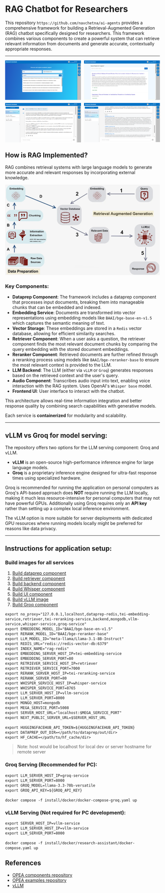 # RAG Chatbot for Researchers

This repository `https://github.com/navchetna/ai-agents` provides a comprehensive framework for building a Retrieval-Augmented Generation (RAG) chatbot specifically designed for researchers. This framework combines various components to create a powerful system that can retrieve relevant information from documents and generate accurate, contextually appropriate responses.

---
<div style="display: grid; grid-template-columns: 1fr 1fr; gap: 10px;">
  <img src="./assets/img/ra-1.png" alt="1. Paper search" />
  <img src="./assets/img/ra-2.png" alt="2. View search results" />
  <img src="./assets/img/ra-3.png" alt="3. Chatbot interface" />
  <img src="./assets/img/ra-4.png" alt="4. View sources for response" />
</div>

## How is RAG Implemented?

RAG combines retrieval systems with large language models to generate more accurate and relevant responses by incorporating external knowledge.

![RAG Architecure](./assets/img/rag-architecture.png)
### Key Components:
- **Dataprep Component**:  The framework includes a dataprep component that processes input documents, breaking them into manageable chunks that can be embedded and indexed.
- **Embedding Service**: Documents are transformed into vector representations using embedding models like `BAAI/bge-base-en-v1.5` which captures the semantic meaning of text.
- **Vector Storage**: These embeddings are stored in a `Redis` vector database, allowing for efficient similarity searches.
- **Retriever Component**: When a user asks a question, the retriever component finds the most relevant document chunks by comparing the query embedding with the stored document embeddings.
- **Reranker Component**: Retrieved documents are further refined through a reranking process using models like `BAAI/bge-reranker-base` to ensure the most relevant context is provided to the LLM.
- **LLM Backend**: The LLM (either via `vLLM` or `Groq`) generates responses based on the retrieved context and the user's query.
- **Audio Component**:  Transcribes audio input into text, enabling voice interaction with the RAG system. Uses OpenAI's `Whisper base` model. 
- **Frontend UI**: User interface to interact with the chatbot.

This architecture allows real-time information integration and better response quality by combining search capabilities with generative models.

Each service is **containerized** for modularity and scalability.

---


## vLLM vs Groq for model serving:
The repository offers two options for the LLM serving component: Groq and vLLM.
- **vLLM** is an open-source high-performance inference engine for large language models.
- **Groq** is a proprietary inference engine designed for ultra-fast response times using specialized hardware.


Groq is recommended for running the application on personal computers as Groq's API-based approach does **NOT** require running the LLM locally, making it much less resource-intensive for personal computers that may not have powerful GPUs. Additionally using Groq requires only an **API key** rather than setting up a complex local inference environment.

The vLLM option is more suitable for server deployments with dedicated GPU resources where running models locally might be preferred for reasons like data privacy.

---

## Instructions for application setup:
### Build images for all services

1. [Build dataprep component](./comps/dataprep/README.md)
2. [Build retriever component](./comps/retriever/README.md)
3. [Build backend component](./comps/README.md)
4. [Build Whisper component](./comps/whisper/README.md)
5. [Build UI component](./design-patterns/rag/README.md)
6. [Build vLLM image](./comps/README.vllm.md)
7. [Build Groq component](./comps/groq/README.md)

```
export no_proxy="127.0.0.1,localhost,dataprep-redis,tei-embedding-service,retriever,tei-reranking-service,backend,mongodb,vllm-service,whisper-service,groq-service"
export EMBEDDING_MODEL_ID="BAAI/bge-base-en-v1.5"
export RERANK_MODEL_ID="BAAI/bge-reranker-base"
export LLM_MODEL_ID="meta-llama/Llama-3.1-8B-Instruct"
export REDIS_URL="redis://redis-vector-db:6379"
export INDEX_NAME="rag-redis"
export EMBEDDING_SERVER_HOST_IP=tei-embedding-service
export EMBEDDING_SERVER_PORT=80
export RETRIEVER_SERVICE_HOST_IP=retriever
export RETRIEVER_SERVICE_PORT=7000 
export RERANK_SERVER_HOST_IP=tei-reranking-service
export RERANK_SERVER_PORT=80
export WHISPER_SERVICE_HOST_IP=whisper-service
export WHISPER_SERVICE_PORT=8765
export LLM_SERVER_HOST_IP=vllm-service
export LLM_SERVER_PORT=8000
export MONGO_HOST=mongodb
export MEGA_SERVICE_PORT=5008
export SERVER_HOST_URL="localhost:$MEGA_SERVICE_PORT"
export NEXT_PUBLIC_SERVER_URL=$SERVER_HOST_URL

export HUGGINGFACEHUB_API_TOKEN=${HUGGINGFACEHUB_API_TOKEN}
export DATAPREP_OUT_DIR=</path/to/dataprep/out/dir>
export HF_CACHE=</path/to/hf_cache/dir>

```
> Note: host would be localhost for local dev or server hostname for remote server

### Groq Serving (Recommended for PC): 
```
export LLM_SERVER_HOST_IP=groq-service
export LLM_SERVER_PORT=8000
export GROQ_MODEL=llama-3.3-70b-versatile
export GROQ_API_KEY=${GROQ_API_KEY}

docker compose -f install/docker/docker-compose-groq.yaml up
```

### vLLM Serving (Not required for PC development):
```
export SERVER_HOST_IP=vllm-service
export LLM_SERVER_HOST_IP=vllm-service
export LLM_SERVER_PORT=8000

docker compose -f install/docker/research-assistant/docker-compose.yaml up
```


## References

- [OPEA components repository](https://github.com/opea-project/GenAIComps)
- [OPEA examples repository](https://github.com/opea-project/GenAIExamples)
- [vLLM](https://github.com/vllm-project/vllm)